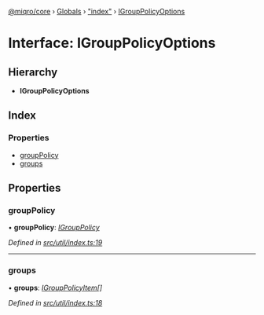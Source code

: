 [@miqro/core](../README.md) › [Globals](../globals.md) › ["index"](../modules/_index_.md) › [IGroupPolicyOptions](_index_.igrouppolicyoptions.md)

# Interface: IGroupPolicyOptions

## Hierarchy

* **IGroupPolicyOptions**

## Index

### Properties

* [groupPolicy](_index_.igrouppolicyoptions.md#grouppolicy)
* [groups](_index_.igrouppolicyoptions.md#groups)

## Properties

###  groupPolicy

• **groupPolicy**: *[IGroupPolicy](../modules/_index_.md#igrouppolicy)*

*Defined in [src/util/index.ts:19](https://github.com/claukers/miqro-core/blob/6562042/src/util/index.ts#L19)*

___

###  groups

• **groups**: *[IGroupPolicyItem](../modules/_index_.md#igrouppolicyitem)[]*

*Defined in [src/util/index.ts:18](https://github.com/claukers/miqro-core/blob/6562042/src/util/index.ts#L18)*
